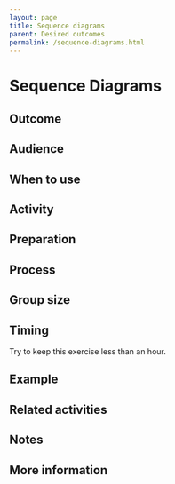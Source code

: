 ```yaml
---
layout: page
title: Sequence diagrams
parent: Desired outcomes
permalink: /sequence-diagrams.html
---
```


# Sequence Diagrams

## Outcome

## Audience

## When to use

## Activity

## Preparation

## Process

## Group size

## Timing

Try to keep this exercise less than an hour.

## Example

## Related activities

## Notes

## More information
